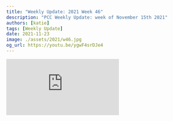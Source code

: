 ```yaml
---
title: "Weekly Update: 2021 Week 46"
description: "PCC Weekly Update: week of November 15th 2021"
authors: [katie]
tags: [Weekly Update]
date: 2021-11-23
image: ./assets/2021/w46.jpg
og_url: https://youtu.be/ygwF4srDJe4
---
```


<iframe src="https://www.youtube.com/embed/ygwF4srDJe4" title="YouTube video player" frameborder="0" allow="accelerometer; autoplay; clipboard-write; encrypted-media; gyroscope; picture-in-picture" allowFullScreen></iframe>

<!--truncate-->
